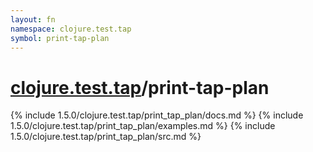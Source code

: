 ```yaml
---
layout: fn
namespace: clojure.test.tap
symbol: print-tap-plan
---
```


# [clojure.test.tap](../)/print-tap-plan

{% include 1.5.0/clojure.test.tap/print_tap_plan/docs.md %}
{% include 1.5.0/clojure.test.tap/print_tap_plan/examples.md %}
{% include 1.5.0/clojure.test.tap/print_tap_plan/src.md %}

